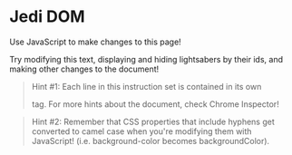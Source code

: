 # Jedi DOM

Use JavaScript to make changes to this page!

Try modifying this text, displaying and hiding lightsabers by their ids, and making other changes to the document!

> Hint #1: Each line in this instruction set is contained in its own <p> tag. For more hints about the document, check Chrome Inspector!

> Hint #2: Remember that CSS properties that include hyphens get converted to camel case when you're modifying them with JavaScript! (i.e. background-color becomes backgroundColor).